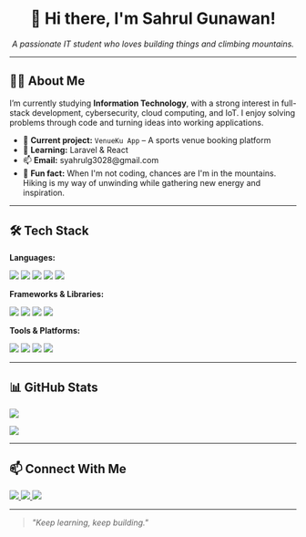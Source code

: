 <h1 align="center">👋 Hi there, I'm Sahrul Gunawan!</h1>

<p align="center">
  <i>A passionate IT student who loves building things and climbing mountains.</i>
</p>

---

<h2>👨‍💻 About Me</h2>

<p>
I’m currently studying <b>Information Technology</b>, with a strong interest in full-stack development, cybersecurity, cloud computing, and IoT. I enjoy solving problems through code and turning ideas into working applications.
</p>

<ul>
  <li>🔭 <b>Current project:</b> <code>VenueKu App</code> – A sports venue booking platform</li>
  <li>🌱 <b>Learning:</b> Laravel & React</li>
  <li>📫 <b>Email:</b> syahrulg3028@gmail.com</li>
  <li>🧠 <b>Fun fact:</b> When I'm not coding, chances are I'm in the mountains. Hiking is my way of unwinding while gathering new energy and inspiration.</li>
</ul>

---

<h2>🛠️ Tech Stack</h2>

<p><b>Languages:</b></p>

<p>
  <img src="https://img.shields.io/badge/-HTML5-E34F26?style=flat&logo=html5&logoColor=white" />
  <img src="https://img.shields.io/badge/-CSS3-1572B6?style=flat&logo=css3&logoColor=white" />
  <img src="https://img.shields.io/badge/-JavaScript-F7DF1E?style=flat&logo=javascript&logoColor=black" />
  <img src="https://img.shields.io/badge/-PHP-777BB4?style=flat&logo=php&logoColor=white" />
  <img src="https://img.shields.io/badge/-MySQL-4479A1?style=flat&logo=mysql&logoColor=white" />
</p>

<p><b>Frameworks & Libraries:</b></p>

<p>
  <img src="https://img.shields.io/badge/-Laravel-F55247?style=flat&logo=laravel&logoColor=white" />
  <img src="https://img.shields.io/badge/-React-20232A?style=flat&logo=react&logoColor=61DAFB" />
  <img src="https://img.shields.io/badge/-Vite-646CFF?style=flat&logo=vite&logoColor=white" />
  <img src="https://img.shields.io/badge/-Tailwind-38B2AC?style=flat&logo=tailwind-css&logoColor=white" />
</p>

<p><b>Tools & Platforms:</b></p>

<p>
  <img src="https://img.shields.io/badge/-Git-F05032?style=flat&logo=git&logoColor=white" />
  <img src="https://img.shields.io/badge/-VSCode-007ACC?style=flat&logo=visual-studio-code&logoColor=white" />
  <img src="https://img.shields.io/badge/-Figma-F24E1E?style=flat&logo=figma&logoColor=white" />
  <img src="https://img.shields.io/badge/-Unity-000000?style=flat&logo=unity&logoColor=white" />
</p>

---

<h2>📊 GitHub Stats</h2>

<p>
  <img src="https://github-readme-stats.vercel.app/api?username=Saonesa&show_icons=true&theme=radical" />
</p>
<p>
  <img src="https://github-readme-stats.vercel.app/api/top-langs/?username=Saonesa&layout=compact&theme=radical" />
</p>

---

<h2>📫 Connect With Me</h2>

<p>
  <a href="https://linkedin.com/in/sahrulg" target="_blank">
    <img src="https://img.shields.io/badge/-LinkedIn-0077B5?style=flat&logo=linkedin&logoColor=white" />
  </a>
  <a href="https://instagram.com/sahrulgwann" target="_blank">
    <img src="https://img.shields.io/badge/-Instagram-E4405F?style=flat&logo=instagram&logoColor=white" />
  </a>
  <a href="mailto:syahrulg3028@gmail.com">
    <img src="https://img.shields.io/badge/-Email-D14836?style=flat&logo=gmail&logoColor=white" />
  </a>
</p>

---

<blockquote><i>"Keep learning, keep building."</i></blockquote>
